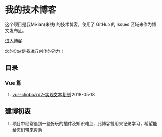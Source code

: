 # 我的技术博客

这个项目是我Mixian(米线) 的技术博客，使用了 GitHub 的 issues 区域来作为博文发布区。

[进入博客](https://github.com/brickspert/blog/issues)

您的Star是我进行创作的动力！

## 目录
### Vue 篇

1. [vue-clipboard2-实现文本复制](https://github.com/brickspert/blog/issues/1) 2018-05-18

## 建博初衷

1. 项目中经常遇到一些好玩的插件及知识难点，此博客暂用来记录学习，希望能给您们带来帮助